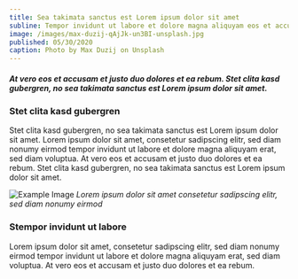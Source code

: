 ```yaml
---
title: Sea takimata sanctus est Lorem ipsum dolor sit amet
subline: Tempor invidunt ut labore et dolore magna aliquyam eos et accusam et justo duo dolores et ea rebum.
image: /images/max-duzij-qAjJk-un3BI-unsplash.jpg
published: 05/30/2020
caption: Photo by Max Duzij on Unsplash
---
```


##### At vero eos et accusam et justo duo dolores et ea rebum. Stet clita kasd gubergren, no sea takimata sanctus est Lorem ipsum dolor sit amet.

### Stet clita kasd gubergren

Stet clita kasd gubergren, no sea takimata sanctus est Lorem ipsum dolor sit amet. Lorem ipsum dolor sit amet, consetetur sadipscing elitr, sed diam nonumy eirmod tempor invidunt ut labore et dolore magna aliquyam erat, sed diam voluptua. At vero eos et accusam et justo duo dolores et ea rebum. Stet clita kasd gubergren, no sea takimata sanctus est Lorem ipsum dolor sit amet.

![Example Image](/images/adi-goldstein-mDinBvq1Sfg-unsplash.jpg 'Example Image')
_Lorem ipsum dolor sit amet consetetur sadipscing elitr, sed diam nonumy eirmod_

### Stempor invidunt ut labore

Lorem ipsum dolor sit amet, consetetur sadipscing elitr, sed diam nonumy eirmod tempor invidunt ut labore et dolore magna aliquyam erat, sed diam voluptua. At vero eos et accusam et justo duo dolores et ea rebum.
